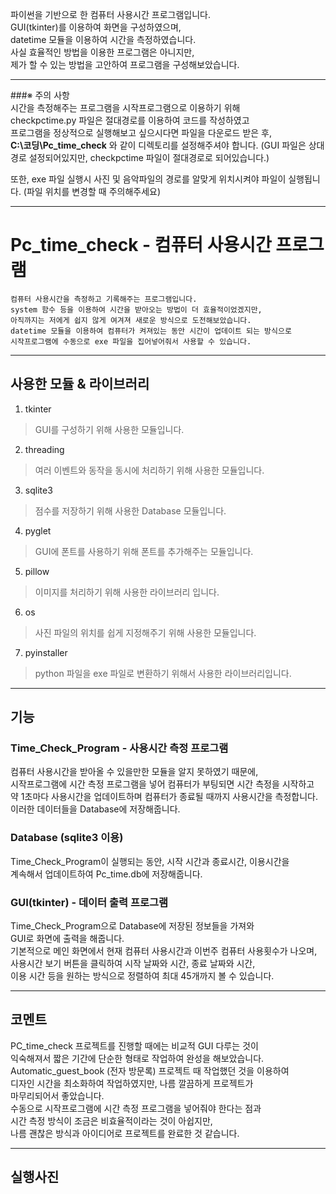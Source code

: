 파이썬을 기반으로 한 컴퓨터 사용시간 프로그램입니다.   
GUI(tkinter)를 이용하여 화면을 구성하였으며,   
datetime 모듈을 이용하여 시간을 측정하였습니다.   
사실 효율적인 방법을 이용한 프로그램은 아니지만,   
제가 할 수 있는 방법을 고안하여 프로그램을 구성해보았습니다.   

   ***
###※ 주의 사항   
시간을 측정해주는 프로그램을 시작프로그램으로 이용하기 위해   
checkpctime.py 파일은 절대경로를 이용하여 코드를 작성하였고   
프로그램을 정상적으로 실행해보고 싶으시다면 파일을 다운로드 받은 후,   
__C:\코딩\Pc_time_check__ 와 같이 디렉토리를 설정해주셔야 합니다.
(GUI 파일은 상대경로 설정되어있지만, checkpctime 파일이 절대경로로 되어있습니다.)      
   
또한, exe 파일 실행시 사진 및 음악파일의 경로를 알맞게 위치시켜야 파일이 실행됩니다. (파일 위치를 변경할 때 주의해주세요)   
   ***

# Pc_time_check - 컴퓨터 사용시간 프로그램
    컴퓨터 사용시간을 측정하고 기록해주는 프로그램입니다.   
    system 함수 등을 이용하여 시간을 받아오는 방법이 더 효율적이었겠지만,   
    아직까지는 저에게 쉽지 않게 여겨져 새로운 방식으로 도전해보았습니다.   
    datetime 모듈을 이용하여 컴퓨터가 켜져있는 동안 시간이 업데이트 되는 방식으로   
    시작프로그램에 수동으로 exe 파일을 집어넣어줘서 사용할 수 있습니다.   
***   
## 사용한 모듈 & 라이브러리
   1. tkinter   
   > GUI를 구성하기 위해 사용한 모듈입니다.
   2. threading
   > 여러 이벤트와 동작을 동시에 처리하기 위해 사용한 모듈입니다.
   3. sqlite3
   > 점수를 저장하기 위해 사용한 Database 모듈입니다.
   4. pyglet
   > GUI에 폰트를 사용하기 위해 폰트를 추가해주는 모듈입니다.
   5. pillow
   > 이미지를 처리하기 위해 사용한 라이브러리 입니다.
   6. os
   > 사진 파일의 위치를 쉽게 지정해주기 위해 사용한 모듈입니다.
   7. pyinstaller
   > python 파일을 exe 파일로 변환하기 위해서 사용한 라이브러리입니다.
***
##  기능
### Time_Check_Program - 사용시간 측정 프로그램
   컴퓨터 사용시간을 받아올 수 있을만한 모듈을 알지 못하였기 때문에,   
   시작프로그램에 시간 측정 프로그램을 넣어 컴퓨터가 부팅되면 시간 측정을 시작하고   
   약 1초마다 사용시간을 업데이트하며 컴퓨터가 종료될 때까지 사용시간을 측정합니다.   
   이러한 데이터들을 Database에 저장해줍니다.   
### Database (sqlite3 이용)
   Time_Check_Program이 실행되는 동안, 시작 시간과 종료시간, 이용시간을   
   계속해서 업데이트하여 Pc_time.db에 저장해줍니다.
### GUI(tkinter) - 데이터 출력 프로그램
   Time_Check_Program으로 Database에 저장된 정보들을 가져와   
   GUI로 화면에 출력을 해줍니다.   
   기본적으로 메인 화면에서 현재 컴퓨터 사용시간과 이번주 컴퓨터 사용횟수가 나오며,   
   사용시간 보기 버튼을 클릭하여 시작 날짜와 시간, 종료 날짜와 시간,   
   이용 시간 등을 원하는 방식으로 정렬하여 최대 45개까지 볼 수 있습니다.   
***
## 코멘트
   PC_time_check 프로젝트를 진행할 때에는 비교적 GUI 다루는 것이   
   익숙해져서 짧은 기간에 단순한 형태로 작업하여 완성을 해보았습니다.   
   Automatic_guest_book (전자 방문록) 프로젝트 때 작업했던 것을 이용하여   
   디자인 시간을 최소화하여 작업하였지만, 나름 깔끔하게 프로젝트가   
   마무리되어서 좋았습니다.   
   수동으로 시작프로그램에 시간 측정 프로그램을 넣어줘야 한다는 점과   
   시간 측정 방식이 조금은 비효율적이라는 것이 아쉽지만,   
   나름 괜찮은 방식과 아이디어로 프로젝트를 완료한 것 같습니다.
***
## 실행사진